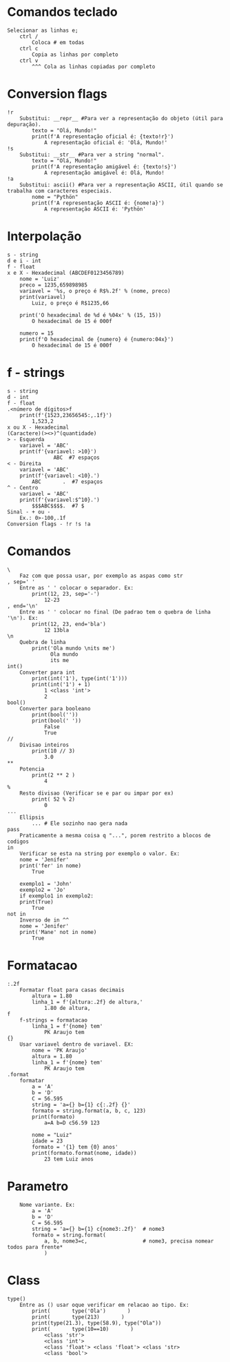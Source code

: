 # Comandos teclado
    Selecionar as linhas e;
        ctrl / 
            Coloca # em todas 
        ctrl c
            Copia as linhas por completo
        ctrl v
            ^^^ Cola as linhas copiadas por completo   
# Conversion flags
    !r
        Substitui: __repr__ #Para ver a representação do objeto (útil para depuração).
            texto = "Olá, Mundo!"
            print(f'A representação oficial é: {texto!r}')  
                A representação oficial é: 'Olá, Mundo!'
    !s
        Substitui: __str__ #Para ver a string "normal".
            texto = "Olá, Mundo!"
            print(f'A representação amigável é: {texto!s}') 
                A representação amigável é: Olá, Mundo!
    !a     
        Substitui: ascii() #Para ver a representação ASCII, útil quando se trabalha com caracteres especiais.
            nome = "Pythön"
            print(f'A representação ASCII é: {nome!a}')  
                A representação ASCII é: 'Pythön'     

# Interpolação
    s - string
    d e i - int
    f - float
    x e X - Hexadecimal (ABCDEF0123456789)
        nome = 'Luiz'
        preco = 1235,659898985
        variavel = '%s, o preço é R$%.2f' % (nome, preco)
        print(variavel)
            Luiz, o preço é R$1235,66

        print('O hexadecimal de %d é %04x' % (15, 15))
            O hexadecimal de 15 é 000f  

        numero = 15
        print(f'O hexadecimal de {numero} é {numero:04x}')
            O hexadecimal de 15 é 000f 

# f - strings
    s - string
    d - int
    f - float
    .<número de dígitos>f
        print(f'{1523,23656545:,.1f}')
            1,523,2
    x ou X - Hexadecimal
    (Caractere)(><>)^(quantidade)
    > - Esquerda
        variavel = 'ABC'
        print(f'{variavel: >10}')
                   ABC  #7 espaços
    < - Direita
        variavel = 'ABC'
        print(f'{variavel: <10}.')
            ABC       .  #7 espaços
    ^ - Centro
        variavel = 'ABC'
        print(f'{variavel:$^10}.')
            $$$ABC$$$$.  #7 $
    Sinal - + ou -
        Ex.: 0>-100,.1f
    Conversion flags - !r !s !a

# Comandos 
    \ 
        Faz com que possa usar, por exemplo as aspas como str
    , sep=' '
        Entre as ' ' colocar o separador. Ex: 
            print(12, 23, sep='-')   
                12-23
    , end='\n'         
        Entre as ' ' colocar no final (De padrao tem o quebra de linha '\n'). Ex: 
            print(12, 23, end='bla')
                12 13bla
    \n
        Quebra de linha   
            print('Ola mundo \nits me')        
                  Ola mundo 
                  its me
    int()
        Converter para int
            print(int('1'), type(int('1')))     
            print(int('1') + 1)     
                1 <class 'int'> 
                2     
    bool()
        Converter para booleano
            print(bool('')) 
            print(bool(' ')) 
                False
                True
    //
        Divisao inteiros
            print(10 // 3) 
                3.0       
    **
        Potencia
            print(2 ** 2 )      
                4         
    %
        Resto divisao (Verificar se e par ou impar por ex) 
            print( 52 % 2)
                0        
    ...
        Ellipsis
            ... # Ele sozinho nao gera nada   
    pass
        Praticamente a mesma coisa q "...", porem restrito a blocos de codigos    
    in
        Verificar se esta na string por exemplo o valor. Ex:
        nome = 'Jenifer' 
        print('fer' in nome)
            True

        exemplo1 = 'John'
        exemplo2 = 'Jo'
        if exemplo1 in exemplo2:
        print(True) 
            True   
    not in
        Inverso de in ^^
        nome = 'Jenifer' 
        print('Mane' not in nome)
            True            

# Formatacao                
    :.2f
        Formatar float para casas decimais
            altura = 1.80
            linha_1 = f'{altura:.2f} de altura,'    
                1.80 de altura,
    f   
        f-strings = formatacao
            linha_1 = f'{nome} tem'    
                PK Araujo tem 
    {}
        Usar variavel dentro de variavel. EX:
            nome = 'PK Araujo'
            altura = 1.80
            linha_1 = f'{nome} tem'    
                PK Araujo tem     
    .format
        formatar
            a = 'A'
            b = 'D'
            C = 56.595
            string = 'a={} b={1} c{:.2f} {}'
            formato = string.format(a, b, c, 123)
            print(formato)
                a=A b=D c56.59 123  

            nome = "Luiz"
            idade = 23
            formato = '{1} tem {0} anos'
            print(formato.format(nome, idade))
                23 tem Luiz anos
 
# Parametro
        Nome variante. Ex: 
            a = 'A'
            b = 'D'
            C = 56.595
            string = 'a={} b={1} c{nome3:.2f}'  # nome3 
            formato = string.format(
                a, b, nome3=c,                  # nome3, precisa nomear todos para frente*
                )                            

# Class
    type() 
        Entre as () usar oque verificar em relacao ao tipo. Ex: 
            print(       type('Ola')       )
            print(       type(213)       )
            print(type(21.3), type(58.9), type("Ola"))
            print(       type(10==10)       )
                <class 'str'> 
                <class 'int'> 
                <class 'float'> <class 'float'> <class 'str> 
                <class 'bool'> 
